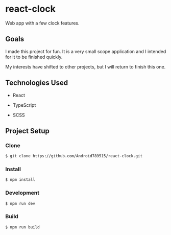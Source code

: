 # react-clock

Web app with a few clock features.

## Goals
I made this project for fun.  It is a very small scope application and I intended for it to be finished quickly.

My interests have shifted to other projects, but I will return to finish this one.

## Technologies Used
* React

* TypeScript

* SCSS

## Project Setup

### Clone

```bash
$ git clone https://github.com/Android789515/react-clock.git
```

### Install

```bash
$ npm install
```

### Development

```bash
$ npm run dev
```

### Build

```bash
$ npm run build
```
